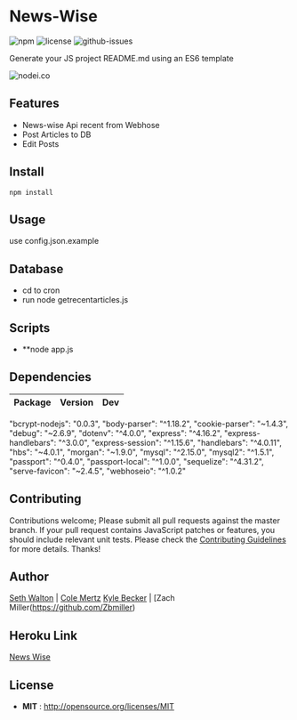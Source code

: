 # News-Wise

![npm](https://img.shields.io/npm/v/node-readme.svg) ![license](https://img.shields.io/npm/l/node-readme.svg) ![github-issues](https://img.shields.io/github/issues/revolunet/node-readme.svg)  

Generate your JS project README.md using an ES6 template

![nodei.co](https://nodei.co/npm/node-readme.png?downloads=true&downloadRank=true&stars=true)

## Features

 - News-wise Api recent from Webhose
 - Post Articles to DB
 - Edit Posts

## Install

`npm install`

## Usage

use config.json.example

## Database
- cd to cron
- run node getrecentarticles.js

## Scripts  

 - **node app.js

## Dependencies

Package | Version | Dev
--- |:---:|:---:
"bcrypt-nodejs": "0.0.3",
"body-parser": "^1.18.2",
"cookie-parser": "~1.4.3",
"debug": "~2.6.9",
"dotenv": "^4.0.0",
"express": "^4.16.2",
"express-handlebars": "^3.0.0",
"express-session": "^1.15.6",
"handlebars": "^4.0.11",
"hbs": "~4.0.1",
"morgan": "~1.9.0",
"mysql": "^2.15.0",
"mysql2": "^1.5.1",
"passport": "^0.4.0",
"passport-local": "^1.0.0",
"sequelize": "^4.31.2",
"serve-favicon": "~2.4.5",
"webhoseio": "^1.0.2"


## Contributing

Contributions welcome; Please submit all pull requests against the master branch. If your pull request contains JavaScript patches or features, you should include relevant unit tests. Please check the [Contributing Guidelines](contributng.md) for more details. Thanks!

## Author

[Seth Walton](https://github.com/wmadhatterw) | [Cole Mertz](https://github.com/Cole-Mertz)
[Kyle Becker](https://github.com/kmbecker) | [Zach Miller(https://github.com/Zbmiller)

## Heroku Link
[News Wise](https://newswise.herokuapp.com/recent)

## License

 - **MIT** : http://opensource.org/licenses/MIT
